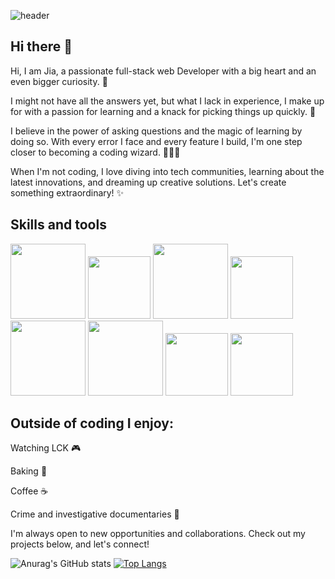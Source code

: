 ![header](https://capsule-render.vercel.app/api?type=waving&height=200&text=Jia%20Yoo&fontAlign=80&fontAlignY=40&color=gradient)



## Hi there 👋
Hi, I am Jia, a passionate full-stack web Developer with a big heart and an even bigger curiosity. 🌟  

I might not have all the answers yet, but what I lack in experience, I make up for with a passion for learning and a knack for picking things up quickly. 🌱

I believe in the power of asking questions and the magic of learning by doing so. With every error I face and every feature I build, I'm one step closer to becoming a coding wizard. 🧙‍♂️✨

When I'm not coding, I love diving into tech communities, learning about the latest innovations, and dreaming up creative solutions. Let's create something extraordinary! ✨


## Skills and tools

<img src="https://godbell.kr/content/images/2022/11/20220607_001840_0001.png" width="120"></img>
<img src="https://github.com/jia-yoo/jia-yoo/assets/125111394/8d508423-ec11-4f9a-b6bd-7d805793f384" width="100"></img>
<img src="https://blog.kakaocdn.net/dn/r3hxs/btqMRlLrs9B/iWvCla0yiWCVHuAmm2lKCk/img.png" width="120"></img>
<img src="https://mblogthumb-phinf.pstatic.net/MjAyMjA2MjhfMjUg/MDAxNjU2NDI3ODc1OTQ4.MdYkaiJjxUAHgrOoSa7Hjp0eoI9VkFCr2VSuuD-1xsYg.2x9YikFPl2E8FfdIziIFkDgK6NB-oMJ7xSUq1nvVSbsg.PNG.maestrois/mariadb-icon.png?type=w800" width="100"></img>
<img src="https://076923.github.io/assets/posts/Etc/MySQL/lecture-1/1.webp" width="120"></img>
<img src="https://velog.velcdn.com/images/cu1210/post/15b20a49-2fd2-4201-ad3d-359122452538/image.png" width="120"></img>
<img src="https://encrypted-tbn0.gstatic.com/images?q=tbn:ANd9GcR7OrtM7FfDgFfgOmRqL4R__bU5cjx1ltwy1A&s" width="100"></img>
<img src="https://miro.medium.com/v2/resize:fit:900/1*TY9uBBO9leUbRtlXmQBiug.png" width="100"></img>


## Outside of coding I enjoy:
Watching LCK 🎮

Baking 🥐

Coffee ☕

Crime and investigative documentaries 🖖

I'm always open to new opportunities and collaborations. Check out my projects below, and let's connect!





![Anurag's GitHub stats](https://github-readme-stats.vercel.app/api?username=jia-yoo&show_icons=true&theme=radical)
[![Top Langs](https://github-readme-stats.vercel.app/api/top-langs/?username=jia-yoo&layout=compact)](https://github.com/delay-100/github-readme-stats)


